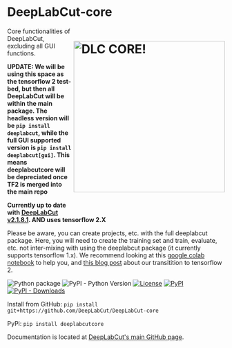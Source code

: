 # DeepLabCut-core <img src="https://images.squarespace-cdn.com/content/v1/57f6d51c9f74566f55ecf271/1572296495650-Y4ZTJ2XP2Z9XF1AD74VW/ke17ZwdGBToddI8pDm48kMulEJPOrz9Y8HeI7oJuXxR7gQa3H78H3Y0txjaiv_0fDoOvxcdMmMKkDsyUqMSsMWxHk725yiiHCCLfrh8O1z5QPOohDIaIeljMHgDF5CVlOqpeNLcJ80NK65_fV7S1UZiU3J6AN9rgO1lHw9nGbkYQrCLTag1XBHRgOrY8YAdXW07ycm2Trb21kYhaLJjddA/DLC_logo_blk-01.png?format=1000w" width="350" title="DLC-core" alt="DLC CORE!" align="right" vspace = "50">

Core functionalities of DeepLabCut, excluding all GUI functions.

**UPDATE: We will be using this space as the tensorflow 2 test-bed, but then all DeepLabCut will be within the main package. The headless version will be `pip install deeplabcut`, while the full GUI supported version is `pip install deeplabcut[gui]`. This means deeplabcutcore will be depreciated once TF2 is merged into the main repo**

**Currently up to date with [DeepLabCut v2.1.8.1](https://github.com/AlexEMG/DeepLabCut/tree/v2.1.8.1). AND uses tensorflow 2.X**

Please be aware, you can create projects, etc. with the full deeplabcut package. Here, you will need to create the training set and train, evaluate, etc. not inter-mixing with using the deeplabcut package (it currently supports tensorflow 1.x). We recommend looking at this [google colab notebook](/Colab_TrainNetwork_VideoAnalysis_TF2.ipynb) to help you, and [this blog post](http://www.mousemotorlab.org/deeplabcutblog/2020/11/23/rolling-up-to-tensorflow-2) about our transitition to tensorflow 2.

![Python package](https://github.com/DeepLabCut/DeepLabCut-core/workflows/Python%20package/badge.svg?branch=master)
![PyPI - Python Version](https://img.shields.io/pypi/pyversions/deeplabcutcore)
[![License](https://img.shields.io/pypi/l/deeplabcutcore.svg)](https://github.com/DeepLabCut/deeplabcutcore/raw/master/LICENSE)
[![PyPI](https://img.shields.io/pypi/v/deeplabcutcore.svg)](https://pypi.org/project/deeplabcutcore)
[![PyPI - Downloads](https://img.shields.io/pypi/dm/deeplabcutcore.svg?color=purple&label=PyPi)](https://pypistats.org/packages/deeplabcutcore)


Install from GitHub:
``` pip install git+https://github.com/DeepLabCut/DeepLabCut-core ```

PyPi:
```pip install deeplabcutcore```

Documentation is located at [DeepLabCut's main GitHub page](https://github.com/AlexEMG/DeepLabCut/blob/master/docs/UseOverviewGuide.md).
